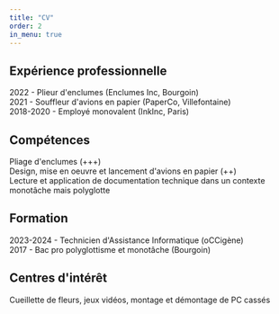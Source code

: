 ```yaml
---
title: "CV"
order: 2
in_menu: true
---
```

## Expérience professionnelle

2022 - Plieur d'enclumes (Enclumes Inc, Bourgoin) \
2021 - Souffleur d'avions en papier (PaperCo, Villefontaine) \
2018-2020 - Employé monovalent (InkInc, Paris)

## Compétences

Pliage d'enclumes (+++) \
Design, mise en oeuvre et lancement d'avions en papier (++) \
Lecture et application de documentation technique dans un contexte monotâche mais polyglotte

## Formation

2023-2024 - Technicien d'Assistance Informatique (oCCigène) \
2017 - Bac pro polyglottisme et monotâche (Bourgoin)

## Centres d'intérêt 

Cueillette de fleurs, jeux vidéos, montage et démontage de PC cassés 